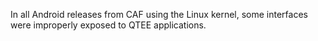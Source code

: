In all Android releases from CAF using the Linux kernel, some interfaces were improperly exposed to QTEE applications.